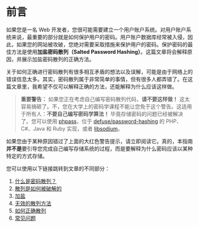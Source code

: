 # 前言

如果您是一名 Web 开发者，您很可能需要建立一个用户账户系统。对用户账户系统来说，最重要的部分就是如何保护用户的密码。用户账户数据库经常被入侵，因此，如果您的网站被攻破，您绝对需要采取措施来保护用户的密码。保护密码的最佳方法是使用**加盐密码散列（Salted Password Hashing）**。这篇文章将会解释原因，并展示加盐密码散列的正确方法。

关于如何正确进行密码散列有很多相互矛盾的想法以及误解，可能是由于网络上的错误信息太多。其实，密码散列属于非常简单的事情，但有很多人都弄错了。在这篇文章里，我希望不仅可以解释正确的方法，还能解释为什么应该这样做。

> **重要警告：** 如果您正在考虑自己编写密码散列代码，**请不要这样做！** 这太容易搞砸了。不，您在大学上的密码学课程不能让您免于这个警告。这适用于所有人：**不要自己编写密码学算法！** 毕竟存储密码的问题已经被解决了。您可以使用 [phpass](http://www.openwall.com/phpass/)，位于 [defuse/password-hashing](https://github.com/defuse/password-hashing) 的 PHP、C#、Java 和 Ruby 实现，或者 [libsodium](https://download.libsodium.org/doc/password_hashing/index.html)。

如果您由于某种原因错过了上面的大红色警告提示，请立即阅读它。真的，本指南**并不是**要引导您完成自己编写存储系统的过程，而是要解释为什么密码应该以某种特定的方式存储。

您可以使用以下链接跳转到文章的不同部分：

1. [什么是密码散列？](./ch01.md)
2. [散列是如何被破解的](./ch02.md)
3. [加盐](./ch03.md)
4. [无效的散列方法](./ch04.md)
5. [如何正确散列](./ch05.md)
6. [常见问题](./ch06.md)
